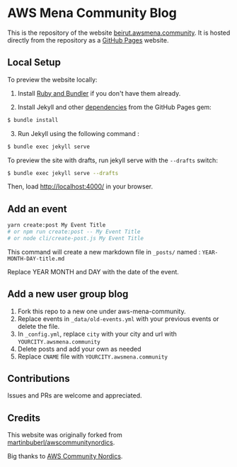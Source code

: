 # AWS Mena Community Blog

This is the repository of the website [beirut.awsmena.community](https://beirut.awsmena.community). It is hosted directly from the repository as a [GitHub Pages](https://pages.github.com/) website.

## Local Setup

To preview the website locally:

1. Install [Ruby and Bundler](https://help.github.com/articles/setting-up-your-github-pages-site-locally-with-jekyll/) if you don't have them already.

2. Install Jekyll and other [dependencies](https://pages.github.com/versions/) from the GitHub Pages gem:

```sh
$ bundle install
```

3. Run Jekyll using the following command :

```sh
$ bundle exec jekyll serve
```

To preview the site with drafts, run jekyll serve with the `--drafts` switch:

```sh
$ bundle exec jekyll serve --drafts
```

Then, load [http://localhost:4000/](http://localhost:4000/) in your browser.

## Add an event

```sh
yarn create:post My Event Title
# or npm run create:post -- My Event Title
# or node cli/create-post.js My Event Title
```

This command will create a new markdown file in `_posts/` named : `YEAR-MONTH-DAY-title.md`

Replace YEAR MONTH and DAY with the date of the event.

## Add a new user group blog

1. Fork this repo to a new one under aws-mena-community.
2. Replace events in `_data/old-events.yml` with your previous events or delete the file.
3. In `_config.yml`, replace `city` with your city and url with `YOURCITY.awsmena.community`
4. Delete posts and add your own as needed
5. Replace `CNAME` file with `YOURCITY.awsmena.community`

## Contributions

Issues and PRs are welcome and appreciated.

## Credits

This website was originally forked from [martinbuberl/awscommunitynordics](https://github.com/martinbuberl/awscommunitynordics).

Big thanks to [AWS Community Nordics](https://awscommunitynordics.org/).
